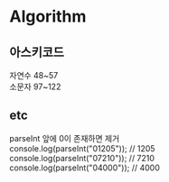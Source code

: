 # Algorithm
## 아스키코드
자연수 48~57  
소문자 97~122  

## etc
parseInt 앞에 0이 존재하면 제거  
console.log(parseInt("01205")); // 1205  
console.log(parseInt("07210")); // 7210  
console.log(parseInt("04000")); // 4000  

